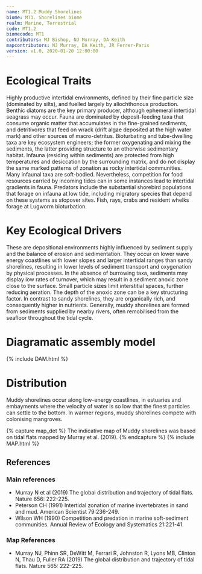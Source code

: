 ```yaml
---
name: MT1.2 Muddy Shorelines
biome: MT1. Shorelines biome
realm: Marine, Terrestrial
code: MT1.2
biomecode: MT1
contributors: MJ Bishop, NJ Murray, DA Keith
mapcontributors: NJ Murray, DA Keith, JR Ferrer-Paris
version: v1.0, 2020-01-20 12:00:00
---
```

# Ecological Traits
 
Highly productive intertidal environments, defined by their fine particle size (dominated by silts), and fuelled largely by allochthonous production. Benthic diatoms are the key primary producer, although ephemeral intertidal seagrass may occur. Fauna are dominated by deposit-feeding taxa that consume organic matter that accumulates in the fine-grained sediments, and detritivores that feed on wrack (drift algae deposited at the high water mark) and other sources of macro-detritus. Bioturbating and tube-dwelling taxa are key ecosystem engineers; the former oxygenating and mixing the sediments, the latter providing structure to an otherwise sedimentary habitat. Infauna (residing within sediments) are protected from high temperatures and desiccation by the surrounding matrix, and do not display the same marked patterns of zonation as rocky intertidal communities. Many infaunal taxa are soft-bodied. Nevertheless, competition for food resources carried by incoming tides can in some instances lead to intertidal gradients in fauna. Predators include the substantial shorebird populations that forage on infauna at low tide, including migratory species that depend on these systems as stopover sites. Fish, rays, crabs and resident whelks forage at Lugworm bioturbation. 
 
# Key Ecological Drivers
 
These are depositional environments highly influenced by sediment supply and the balance of erosion and sedimentation. They occur on lower wave energy coastlines with lower slopes and larger intertidal ranges than sandy shorelines, resulting in lower levels of sediment transport and oxygenation by physical processes. In the absence of burrowing taxa, sediments may display low rates of turnover, which may result in a sediment anoxic zone close to the surface. Small particle sizes limit interstitial spaces, further reducing aeration. The depth of the anoxic zone can be a key structuring factor. In contrast to sandy shorelines, they are organically rich, and consequently higher in nutrients. Generally, muddy shorelines are formed from sediments supplied by nearby rivers, often remobilised from the seafloor throughout the tidal cycle.
 
# Diagramatic assembly model
 
{% include DAM.html %}
 
# Distribution
 
Muddy shorelines occur along low-energy coastlines, in estuaries and embayments where the velocity of water is so low that the finest particles can settle to the bottom. In warmer regions, muddy shorelines compete with colonising mangroves. 

{% capture map_det %}
The indicative map of Muddy shorelines was based on tidal flats mapped by Murray et al. (2019).
{% endcapture %}
{% include MAP.html %}

## References
### Main references
* Murray N et al (2019) The global distribution and trajectory of tidal flats. Nature 656: 222-225.
* Peterson CH (1991) Intertidal zonation of marine invertebrates in sand and mud. American Scientist 79:236-249.
* Wilson WH (1990) Competition and predation in marine soft-sediment communities. Annual Review of Ecology and Systematics 21:221-41.
### Map References
* Murray NJ, Phinn SR, DeWitt M, Ferrari R, Johnston R, Lyons MB, Clinton N, Thau D, Fuller RA (2019) The global distribution and trajectory of tidal flats. Nature 565: 222–225.
